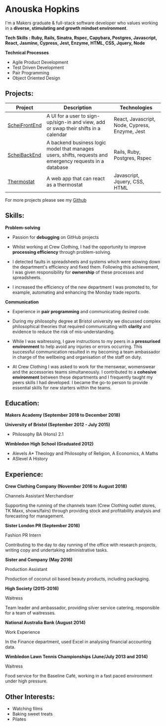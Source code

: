 # Anouska Hopkins

I'm a Makers graduate & full-stack software developer who values working in a **diverse, stimulating and growth mindset environment**.

**Tech Skills : Ruby, Rails, Sinatra, Rspec, Capybara, Postgres, Javascript, React, Jasmine, Cypress, Jest, Enzyme, HTML, CSS, Jquery, Node**

**Technical Processes**

* Agile Product Development
* Test Driven Development
* Pair Programming
* Object Oriented Design

## Projects:

| Project  | Description | Technologies |
| -------- | ----------- | ------------ |
| [SchejFrontEnd](https://github.com/jebax/SchejFrontend) | A UI for a user to sign-up/sign-in and view, add or swap their shifts in a calendar | React, Javascript, Node, Cypress, Enzyme, Jest |
| [SchejBackEnd](https://github.com/chloeverity/SchejBackend) | A backend business logic model that manages users, shifts, requests and emergency requests in a database | Rails, Ruby, Postgres, Rspec |
| [Thermostat](https://github.com/ahopkins94/thermostat) | A web app that can react as a thermostat | Javascript, Jquery, CSS, HTML |

For more projects please see my [Github](https://github.com/ahopkins94)

## Skills:

**Problem-solving**

* Passion for **debugging** on GitHub projects

* Whilst working at Crew Clothing, I had the opportunity to improve **processing efficiency** through problem-solving. 

* I detected faults in spreadsheets and systems which were slowing down the department's efficiency and fixed them. Following this achievement, I was given responsibility for **ownership** of these processes and spreadsheets.

* I increased the efficiency of the new department I was promoted to, for example, automating and enhancing the Monday trade reports.

**Communication**

* Experience in **pair programming** and communicating desired code. 

* During my philosophy degree at Bristol university we discussed complex philosophical theories that required communicating with **clarity** and evidence to reduce the risk of mis-understanding.

* While I was waitressing, I gave instructions to my peers in a **pressurised environment** to help avoid any injuries or errors occurring. This successful communication resulted in my becoming a team ambassador in charge of the wellbeing and organisation of the staff on duty.

* At Crew Clothing I was asked to work for the menswear, womenswear and the accessories teams simultaneously. I contributed to a **cohesive environment** between these departments and I frequently taught my peers skills I had developed. I became the go-to person to provide essential skills for new starters within the teams.

## Education:

**Makers Academy (September 2018 to December 2018)**

**University of Bristol (September 2012 - July 2015)**

- Philosophy BA (Hons) 2.1

**Wimbledon High School (Graduated 2012)**

- Alevels A* Theology and Philosophy of Religion, A Economics, A Maths
- ASlevel A History

## Experience:

**Crew Clothing Company (November 2016 to August 2018)**

Channels Assistant Merchandiser

Supporting the running of the channels team (Crew Clothing outlet stores, TK Maxx, shows/fairs) through providing stock and profitability analysis and forecasting for management.

**Sister London PR (September 2016)**

Fashion PR Intern

Contributing to the day to day running of the office with research projects, writing copy and undertaking administrative tasks.

**Sister and Company (May 2016)**

Production Assistant

Production of coconut oil based beauty products, including packaging.

**High Society (2015-2016)**

Waitress

Team leader and ambassador, providing silver service catering, responsible for a team of waitresses.

**National Australia Bank (August 2014)**

Work Experience

In the Finance department, used Excel in analysing financial accounting data.

**Wimbledon Lawn Tennis Championships	(June/July 2013 and 2014)**

Waitress

Food service for the Baseline Café, working in a fast paced environment under high pressure.

## Other Interests:

- Watching films
- Baking sweet treats
- Pilates
